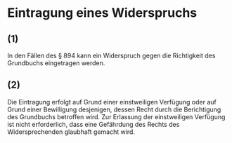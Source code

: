 # Eintragung eines Widerspruchs



## (1)

 In den Fällen des § 894 kann ein Widerspruch gegen die Richtigkeit des Grundbuchs eingetragen werden.

## (2)

 Die Eintragung erfolgt auf Grund einer einstweiligen Verfügung oder auf Grund einer Bewilligung desjenigen, dessen Recht durch die Berichtigung des Grundbuchs betroffen wird. Zur Erlassung der einstweiligen Verfügung ist nicht erforderlich, dass eine Gefährdung des Rechts des Widersprechenden glaubhaft gemacht wird. 


